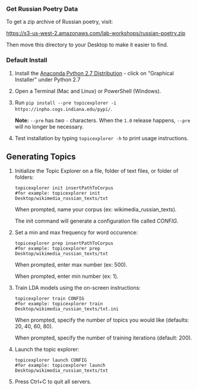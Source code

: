 ### Get Russian Poetry Data

To get a zip archive of Russian poetry, visit:

https://s3-us-west-2.amazonaws.com/lab-workshops/russian-poetry.zip

Then move this directory to your Desktop to make it easier to find.

### Default Install
1.  Install the [Anaconda Python 2.7 Distribution](http://continuum.io/downloads) - click on "Graphical Installer" under Python 2.7 
2.  Open a Terminal (Mac and Linux) or PowerShell (Windows).
3.  Run `pip install --pre topicexplorer -i https://inpho.cogs.indiana.edu/pypi/`.
    
    **Note:** `--pre` has *two* `-` characters. When the `1.0` release happens, `--pre` will no longer be necessary.
4.  Test installation by typing `topicexplorer -h` to print usage instructions.


## Generating Topics

1.  Initialize the Topic Explorer on a file, folder of text files, or folder of folders:

    ```
    topicexplorer init insertPathToCorpus
    #for example: topicexplorer init Desktop/wikimedia_russian_texts/txt
    ```
    When prompted, name your corpus (ex: wikimedia_russian_texts).
    
    The init command will generate a configuration file called *CONFIG*.


2.  Set a min and max frequency for word occurence:
    
    ```
    topicexplorer prep insertPathToCorpus
    #for example: topicexplorer prep Desktop/wikimedia_russian_texts/txt
    ```
    When prompted, enter max number (ex: 500).
   
    When prompted, enter min number (ex: 1).
    

3.  Train LDA models using the on-screen instructions:

    ```
    topicexplorer train CONFIG
    #for example: topicexplorer train Desktop/wikimedia_russian_texts/txt.ini
    ```
    When prompted, specify the number of topics you would like (defaults: 20, 40, 60, 80).
    
    When prompted, specify the number of training iterations (default: 200).
    

4.  Launch the topic explorer:

    ```
    topicexplorer launch CONFIG
    #for example: topicexplorer launch Desktop/wikimedia_russian_texts/txt
    ```


5.  Press Ctrl+C to quit all servers.
